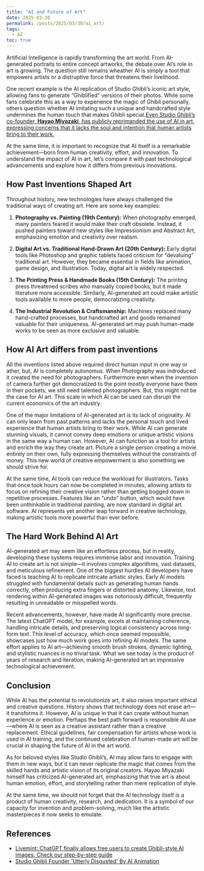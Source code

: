 ```yaml
---
title: "AI and Future of Art"
date: 2025-03-30
permalink: /posts/2025/03/30/ai_art/
tags:
  - AI
toc: true
---
```


Artificial Intelligence is rapidly transforming the art world. From AI-generated
portraits to entire concept artworks, the debate over AI’s role in art is
growing. The question still remains wheather AI is simply a tool that empowers
artists or a distruptive force that threatens their livelihood.

One recent example is the AI replication of Studio Ghibli’s iconic art style,
allowing fans to generate “Ghiblified” versions of their photos. While some fans
celebrate this as a way to experience the magic of Ghibli personally, others
question whether AI imitating such a unique and handcrafted style undermines the
human touch that makes Ghibli special.<ins>Even Studio Ghibli’s co-founder, **Hayao
Miyazaki**, has publicly reprimanded the use of AI in art, expressing concerns
that it lacks the soul and intention that human artists bring to their
work.</ins>

At the same time, it is important to recognize that AI itself is a remarkable
achievement—born from human creativity, effort, and innovation.
To understand the impact of AI in art, let’s compare it with past technological
advancements and explore how it differs from previous innovations.

## How Past Inventions Shaped Art

Throughout history, new technologies have always challenged the traditional ways
of creating art. Here are some key examples:

1.  **Photography vs. Painting (19th Century):**
    When photography emerged, many painters feared it would make their craft
    obsolete. Instead, it pushed painters toward new styles like Impressionism
    and Abstract Art, emphasizing emotion and creativity over realism.

2.  **Digital Art vs. Traditional Hand-Drawn Art (20th Century):**
    Early digital tools like Photoshop and graphic tablets faced criticism for
    “devaluing” traditional art. However, they became essential in fields like
    animation, game design, and illustration. Today, digital art is widely
    respected.

3.  **The Printing Press & Handmade Books (15th Century):**
    The printing press threatened scribes who manually copied books, but it made
    literature more accessible. Similarly, AI-generated art could make artistic
    tools available to more people, democratizing creativity.

4.  **The Industrial Revolution & Craftsmanship:**
    Machines replaced many hand-crafted processes, but handcrafted art and goods
    remained valuable for their uniqueness. AI-generated art may push human-made
    works to be seen as more exclusive and valuable.

## How AI Art differs from past inventions

All the inventions listed above required direct human input in one way or ather,
but, AI is completely autonomus. When Photography was indroduced it created the
need for photographers. Furthermore even when the invention of camera further got
democratized to the point mostly everyone have them in their pockets, we still
need talented photographers. But, this might not be the case for AI art. This
scale in which AI can be used can disrupt the current economics of the art
industry.

One of the major limitations of AI-generated art is its lack of originality. AI
can only learn from past patterns and lacks the personal touch and lived
experience that human artists bring to their work. While AI can generate
stunning visuals, it cannot convey deep emotions or unique artistic visions in
the same way a human can. However, AI can function as a tool for
artists and enrich the way they create art. Picture a single person creating a
movie entirely on their own, fully expressing themselves without the constraints
of money. This new world of creative empowerment is also something we should
strive for.

At the same time, AI tools can reduce the workload for illustrators. Tasks that
once took hours can now be completed in minutes, allowing artists to focus on
refining their creative vision rather than getting bogged down in repetitive
processes. Features like an “undo” button, which would have been unthinkable in
traditional painting, are now standard in digital art software. AI represents
yet another leap forward in creative technology, making artistic tools more
powerful than ever before.

## The Hard Work Behind AI Art

AI-generated art may seem like an effortless process, but in reality, developing
these systems requires immense labor and innovation. Training AI to create art
is not simple—it involves complex algorithms, vast datasets, and meticulous
refinement. One of the biggest hurdles AI developers have faced is teaching AI
to replicate intricate artistic styles. Early AI models struggled with
fundamental details such as generating human hands correctly, often producing
extra fingers or distorted anatomy. Likewise, text rendering within AI-generated
images was notoriously difficult, frequently resulting in unreadable or
misspelled words.

Recent advancements, however, have made AI significantly more precise. The
latest ChatGPT model, for example, excels at maintaining coherence, handling
intricate details, and preserving logical consistency across long-form text.
This level of accuracy, which once seemed impossible, showcases just how much
work goes into refining AI models. The same effort applies to AI art—achieving
smooth brush strokes, dynamic lighting, and stylistic nuances is no trivial
task. What we see today is the product of years of research and iteration,
making AI-generated art an impressive technological achievement.


## Conclusion

While AI has the potential to revolutionize art, it also raises important
ethical and creative questions. History shows that technology does not erase
art—it transforms it. However, AI is unique in that it can create without human
experience or emotion.
Perhaps the best path forward is responsible AI use—where AI is seen as a
creative assistant rather than a creative replacement. Ethical guidelines, fair
compensation for artists whose work is used in AI training, and the continued
celebration of human-made art will be crucial in shaping the future of AI in the
art world.

As for beloved styles like Studio Ghibli’s, AI may allow fans to engage with
them in new ways, but it can never replicate the magic that comes from the
skilled hands and artistic vision of its original creators. Hayao Miyazaki
himself has criticized AI-generated art, emphasizing that true art is about
human emotion, effort, and storytelling rather than mere replication of style.

At the same time, we should not forget that the AI technology itself is a
product of human creativity, research, and dedication. It is a symbol of our
capacity for invention and problem-solving, much like the artistic masterpieces
it now seeks to emulate.

## References
- [Livemint: ChatGPT finally allows free users to create Ghibli-style AI images: Check our step-by-step guide](https://www.livemint.com/technology/tech-news/chatgpt-finally-allows-free-users-to-create-ghibli-style-ai-images-check-our-step-by-step-guide-gpt-4-o-grok-11743225493681.html)
- [Studio Ghibli Founder 'Utterly Disgusted' By AI Animation](https://www.pcmag.com/news/studio-ghibli-founder-utterly-disgusted-by-ai-animation)
